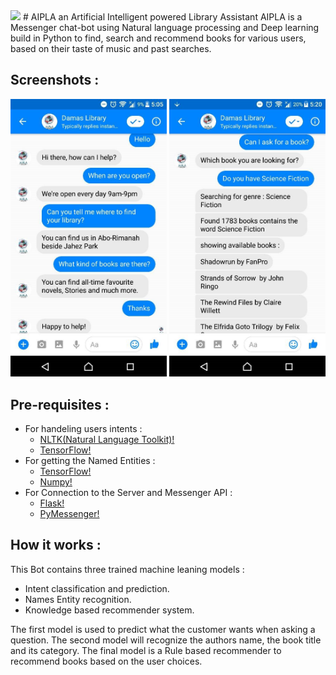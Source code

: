 <img src="/logo.jpg" width="250" />
# AIPLA an Artificial Intelligent powered Library Assistant
AIPLA is a Messenger chat-bot using Natural language processing and Deep learning build in Python to find, search and recommend books for various users, based on their taste of music and past searches.

## Screenshots :
<p float="left">
  <img src="/1.jpg" width="250" />
  <img src="/2.jpg" width="250" /> 
</p>

## Pre-requisites : 
- For handeling users intents : 
  - [NLTK(Natural Language Toolkit)!](https://pypi.org/project/nltk/)
  - [TensorFlow!](https://pypi.org/project/tensorflow/)
- For getting the Named Entities :
  - [TensorFlow!](https://pypi.org/project/tensorflow/)
  - [Numpy!](https://pypi.org/project/numpy/)
- For Connection to the Server and Messenger API :
  - [Flask!](https://pypi.org/project/Flask/)
  - [PyMessenger!](https://pypi.org/project/pymessenger/)
  
## How it works :
This Bot contains three trained machine leaning models :
* Intent classification and prediction.
* Names Entity recognition.
* Knowledge based recommender system.

The first model is used to predict what the customer wants when asking a question. The second model will recognize the authors name, the book title and its category. The final model is a Rule based recommender to recommend books based on the user choices.



